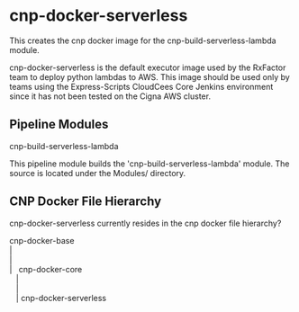 # cnp-docker-serverless
This creates the cnp docker image for the cnp-build-serverless-lambda module.

cnp-docker-serverless is the default executor image used by the RxFactor team to deploy python lambdas to AWS. 
This image should be used only by teams using the Express-Scripts CloudCees Core Jenkins environment since it has not been tested on the Cigna AWS cluster.

## Pipeline Modules
cnp-build-serverless-lambda

This pipeline module builds the 'cnp-build-serverless-lambda' module. The source is located under the Modules/ directory.

## CNP Docker File Hierarchy
cnp-docker-serverless currently resides in the cnp docker file hierarchy?

cnp-docker-base
<br>|
<br>|
<br>|&nbsp;&nbsp;&nbsp;cnp-docker-core
<br>&nbsp;&nbsp;&nbsp;|
<br>&nbsp;&nbsp;&nbsp;|
<br>&nbsp;&nbsp;&nbsp;| cnp-docker-serverless